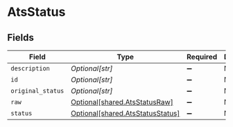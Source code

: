 # AtsStatus


## Fields

| Field                                                                      | Type                                                                       | Required                                                                   | Description                                                                |
| -------------------------------------------------------------------------- | -------------------------------------------------------------------------- | -------------------------------------------------------------------------- | -------------------------------------------------------------------------- |
| `description`                                                              | *Optional[str]*                                                            | :heavy_minus_sign:                                                         | N/A                                                                        |
| `id`                                                                       | *Optional[str]*                                                            | :heavy_minus_sign:                                                         | N/A                                                                        |
| `original_status`                                                          | *Optional[str]*                                                            | :heavy_minus_sign:                                                         | N/A                                                                        |
| `raw`                                                                      | [Optional[shared.AtsStatusRaw]](../../models/shared/atsstatusraw.md)       | :heavy_minus_sign:                                                         | N/A                                                                        |
| `status`                                                                   | [Optional[shared.AtsStatusStatus]](../../models/shared/atsstatusstatus.md) | :heavy_minus_sign:                                                         | N/A                                                                        |